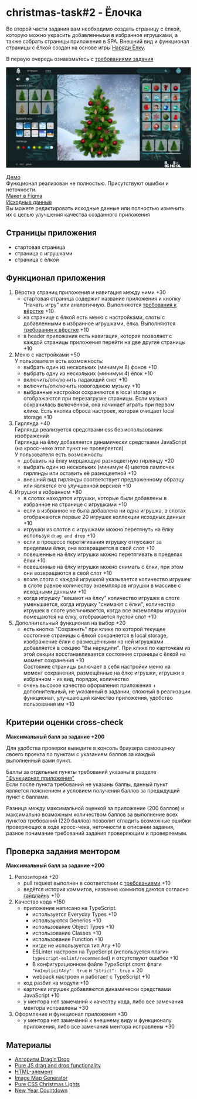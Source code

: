 # christmas-task#2 - Ёлочка

Во второй части задания вам необходимо создать страницу с ёлкой, которую можно украсить добавленными в избранное игрушками, а также собрать страницы приложения в SPA. Внешний вид и функционал страницы с ёлкой создан на основе игры [Наряди Ёлку](https://www.karusel-tv.ru/games/tree).

В первую очередь ознакомьтесь с [требованиями задания](christmas-task.md)

<kbd>![screenshot](images/demo.jpg)</kbd>

[Демо](https://christmas-tasks.netlify.app/)  
Функционал реализован не полностью. Присутствуют ошибки и неточности.  
[Макет в Figma](https://www.figma.com/file/809uUaBRpWrbIkzLOZIhFY/Christmas_task_2021Q3)  
[Исходные данные](https://github.com/rolling-scopes-school/stage1-tasks/tree/christmas-task)  
Вы можете редактировать исходные данные или полностью изменить их с целью улучшения качества созданного приложения

## Страницы приложения

- стартовая страница
- страница с игрушками
- страница с ёлкой

## Функционал приложения

1. Вёрстка страниц приложения и навигация между ними +30
   - стартовая страница содержит название приложения и кнопку "Начать игру" или аналогичную. Выполняются [требования к вёрстке](christmas-task.md#требования-к-вёрстке) +10
   - на странице с ёлкой есть меню с настройками, слоты с добавленными в избранное игрушками, ёлка. Выполняются [требования к вёрстке](christmas-task.md#требования-к-вёрстке) +10
   - в header приложения есть навигация, которая позволяет с каждой страницы приложения перейти на две другие страницы +10
2. Меню с настройками +50  
   У пользователя есть возможность:
   - выбрать один из нескольких (минимум 8) фонов +10
   - выбрать одну из нескольких (минимум 4) ёлок +10
   - включить/отключить падающий снег +10
   - включить/отключить новогоднюю музыку +10
   - выбранные настройки сохраняются в local storage и отображаются при перезагрузке страницы. Если музыка сохранилась включённой, она начинает играть при первом клике. Есть кнопка сброса настроек, которая очищает local storage +10
3. Гирлянда +40  
   Гирлянда реализуется средствами css без использования изображений  
   Гирлянда на ёлку добавляется динамически средствами JavaScript (на кросс-чеке этот пункт не проверяется)  
   У пользователя есть возможность:
   - добавить на ёлку мерцающую разноцветную гирлянду +20
   - выбрать один из нескольких (минимум 4) цветов лампочек гирлянды или оставить её разноцветной +10
   - внешний вид гирлянды соответствует предложенному образцу или является его улучшенной версией +10
4. Игрушки в избранном +80
   - в слотах находятся игрушки, которые были добавлены в избранное на странице с игрушками +10
   - если в избранное не была добавлена ни одна игрушка, в слотах отображаются первые 20 игрушек коллекции исходных данных +10
   - игрушки из слотов с игрушками можно перетянуть на ёлку используя `drag and drop` +10
   - если в процессе перетягивания игрушку отпускают за пределами ёлки, она возвращается в свой слот +10
   - повешенные на ёлку игрушки можно перетягивать в пределах ёлки +10
   - повешенные на ёлку игрушки можно снимать с ёлки, при этом они возвращаются в свой слот +10
   - возле слота с каждой игрушкой указывается количество игрушек в слоте равное количеству экземпляров игрушки в массиве с исходными данными +10
   - когда игрушку "вешают на ёлку" количество игрушек в слоте уменьшается, когда игрушку "снимают с ёлки", количество игрушек в слоте увеличивается, когда все экземпляры игрушки помещаются на ёлку, отображается пустой слот +10
5. Дополнительный функционал на выбор +20
   - есть кнопка "Сохранить" при клике по которой текущее состояние страницы с ёлкой сохраняется в local storage, изображение ёлки с размещёнными на ней игрушками добавляется в секцию "Вы нарядили". При клике по карточкам из этой секции восстанавливается состояние страницы с ёлкой на момент сохранения +10  
     Состояние страницы включает в себя настройки меню на момент сохранения, размещённые на ёлке игрушки, игрушки в избранном - их вид, порядок, количество
   - очень высокое качество оформления приложения + дополнительный, не указанный в задании, сложный в реализации функционал, улучшающий качество приложения, удобство пользования им +10

## Критерии оценки cross-check

**Максимальный балл за задание +200**

Для удобства проверки выведите в консоль браузера самооценку своего проекта по пунктам с указанием баллов за каждый выполненный вами пункт.

Баллы за отдельные пункты требований указаны в разделе ["Функционал приложения"](#функционал-приложения)  
Если после пункта требований не указаны баллы, данный пункт является пояснением и условием получения баллов за предыдущий пункт с баллами.

Разница между максимальной оценкой за приложение (200 баллов) и максимально возможным количеством баллов за выполнение всех пунктов требований (220 баллов) позволит сгладить возможные ошибки проверяющих в ходе кросс-чека, неточности в описании задания, разное понимание требований задания проверяющим и проверяемым.

## Проверка задания ментором

**Максимальный балл за задание +200**

1. Репозиторий +20
   - pull request выполнен в соответствии с [требованиями](https://rs.school/docs/ru/pull-request-review-process#требования-к-pull-request-pr) +10
   - ведётся история коммитов, названия коммитов даются согласно [гайдлайну](https://rs.school/docs/ru/git-convention) +10
2. Качество кода +150
   - приложение написано на TypeScript.
     - используется Everyday Types +10
     - используются Generics +10
     - использование Object Types +10
     - использование Classes +10
     - использование Function +10
     - нигде не используется тип Any +10
     - ESLinter настроен на TypeScript (используется плагин `typescript-eslint/recommended`) и отсутствуют ошибки +10
     - В конфигурационном файле TypeScript стоят флаги `"noImplicitAny": true` и `"strict": true` + 20
     - webpack настроен и работает с TypeScript +10
   - код разбит на модули +10
   - карточки игрушек добавляются динамически средствами JavaScript +10
   - у ментора нет замечаний к качеству кода, либо все замечания ментора исправлены +30
3. Оформление и функционал приложения +30
   - у ментора нет замечаний к внешнему виду и функционалу приложения, либо все замечания ментора исправлены +30

## Материалы

- [Алгоритм Drag’n’Drop](https://learn.javascript.ru/mouse-drag-and-drop#algoritm-drag-n-drop)
- [Pure JS drag and drop functionality](https://codepen.io/byronglover/full/oxjgEK)
- [HTML-элемент <map>](https://developer.mozilla.org/ru/docs/Web/HTML/Element/map)
- [Image Map Generator](https://www.image-map.net/)
- [Pure CSS Christmas Lights](https://codepen.io/tobyj/full/QjvEex)
- [New Year Countdown](https://codepen.io/FlorinPop17/full/xxxEqGj)
